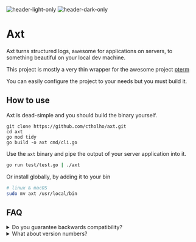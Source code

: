 ![header-light-only](https://github.com/user-attachments/assets/800c7b87-55d1-40f7-9cb4-2ea6f1a32be5#gh-light-mode-only)
![header-dark-only](https://github.com/user-attachments/assets/9d121acb-de3f-4bfb-9a1c-b9bf6ce8063a#gh-dark-mode-only)
# Axt

Axt turns structured logs, awesome for applications on servers, to something
beautiful on your local dev machine.

This project is mostly a very thin wrapper for the awesome project [pterm](github.com/pterm)

You can easily configure the project to your needs but you must build it.

## How to use

Axt is dead-simple and you should build the binary yourself.

```
git clone https://github.com/ctholho/axt.git
cd axt
go mod tidy
go build -o axt cmd/cli.go
```

Use the `axt` binary and pipe the output of your server application into it.


```bash
go run test/test.go | ./axt
```

Or install globally, by adding it to your bin

```bash
# linux & macOS
sudo mv axt /usr/local/bin
```

## FAQ
<details>
<summary>Do you guarantee backwards compatibility?</summary>
No, because – come on.
</details>

<details>
<summary>What about version numbers?</summary>
No, because – come on.
</details>

